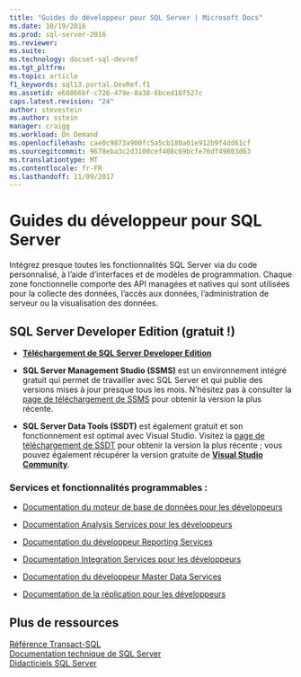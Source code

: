 ```yaml
---
title: "Guides du développeur pour SQL Server | Microsoft Docs"
ms.date: 10/19/2016
ms.prod: sql-server-2016
ms.reviewer: 
ms.suite: 
ms.technology: docset-sql-devref
ms.tgt_pltfrm: 
ms.topic: article
f1_keywords: sql13.portal.DevRef.f1
ms.assetid: e60866bf-c726-479e-8a38-6bced16f527c
caps.latest.revision: "24"
author: stevestein
ms.author: sstein
manager: craigg
ms.workload: On Demand
ms.openlocfilehash: cae0c9873a900fc5a5cb180a01e912b9f4dd61cf
ms.sourcegitcommit: 9678eba3c2d3100cef408c69bcfe76df49803d63
ms.translationtype: MT
ms.contentlocale: fr-FR
ms.lasthandoff: 11/09/2017
---
```

# <a name="developer-guides-for-sql-server"></a>Guides du développeur pour SQL Server
  Intégrez presque toutes les fonctionnalités SQL Server via du code personnalisé, à l’aide d’interfaces et de modèles de programmation. Chaque zone fonctionnelle comporte des API managées et natives qui sont utilisées pour la collecte des données, l’accès aux données, l’administration de serveur ou la visualisation des données.  
  
## <a name="sql-server-developer-edition-free"></a>SQL Server Developer Edition (gratuit !)

- [**Téléchargement de SQL Server Developer Edition**](https://my.visualstudio.com/Downloads?q=SQL%20Server%20Developer)

- **SQL Server Management Studio (SSMS)** est un environnement intégré gratuit qui permet de travailler avec SQL Server et qui publie des versions mises à jour presque tous les mois. N’hésitez pas à consulter la [page de téléchargement de SSMS](../ssms/download-sql-server-management-studio-ssms.md) pour obtenir la version la plus récente.

- **SQL Server Data Tools (SSDT)** est également gratuit et son fonctionnement est optimal avec Visual Studio. Visitez la [page de téléchargement de SSDT](../ssdt/download-sql-server-data-tools-ssdt.md) pour obtenir la version la plus récente ; vous pouvez également récupérer la version gratuite de **[Visual Studio Community](https://www.visualstudio.com/products/visual-studio-community-vs.aspx)**.

  
### <a name="programmable-features-and-services"></a>Services et fonctionnalités programmables : 
 - [Documentation du moteur de base de données pour les développeurs](../relational-databases/database-engine-developer-documentation.md)  
  
 - [Documentation Analysis Services pour les développeurs](../analysis-services/analysis-services-developer-documentation.md)  
  
 - [Documentation du développeur Reporting Services](../reporting-services/reporting-services-developer-documentation.md)  
  
 - [Documentation Integration Services pour les développeurs](../integration-services/integration-services-developer-documentation.md)  
  
 - [Documentation du développeur Master Data Services](../master-data-services/develop/master-data-services-developer-documentation.md)  
  
 - [Documentation de la réplication pour les développeurs](../relational-databases/replication/concepts/replication-developer-documentation.md)  
  
## <a name="more-resources"></a>Plus de ressources 

 [Référence Transact-SQL](../t-sql/language-reference.md)   
 [Documentation technique de SQL Server](../sql-server/sql-server-technical-documentation.md)   
 [Didacticiels SQL Server](../sql-server/tutorials-for-sql-server-2016.md)  
  
